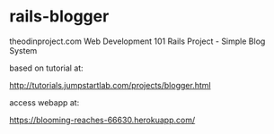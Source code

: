 # rails-blogger
theodinproject.com Web Development 101 Rails Project - Simple Blog System

based on tutorial at:

http://tutorials.jumpstartlab.com/projects/blogger.html

access webapp at:

https://blooming-reaches-66630.herokuapp.com/
